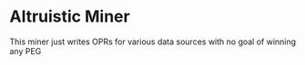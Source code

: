 # Altruistic Miner

This miner just writes OPRs for various data sources with no goal of winning any PEG